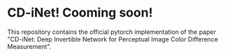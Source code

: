 # CD-iNet! Cooming soon!
This repository contains the official pytorch implementation of the paper "CD-iNet: Deep Invertible Network for Perceptual Image Color
Difference Measurement".
